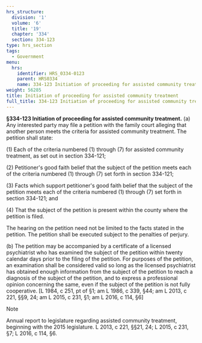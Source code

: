 ```yaml
---
hrs_structure:
  division: '1'
  volume: '6'
  title: '19'
  chapter: '334'
  section: 334-123
type: hrs_section
tags:
  - Government
menu:
  hrs:
    identifier: HRS_0334-0123
    parent: HRS0334
    name: 334-123 Initiation of proceeding for assisted community treatment
weight: 56285
title: Initiation of proceeding for assisted community treatment
full_title: 334-123 Initiation of proceeding for assisted community treatment
---
```

**§334-123 Initiation of proceeding for assisted community treatment.** (a) Any interested party may file a petition with the family court alleging that another person meets the criteria for assisted community treatment. The petition shall state:

(1) Each of the criteria numbered (1) through (7) for assisted community treatment, as set out in section 334-121;

(2) Petitioner's good faith belief that the subject of the petition meets each of the criteria numbered (1) through (7) set forth in section 334-121;

(3) Facts which support petitioner's good faith belief that the subject of the petition meets each of the criteria numbered (1) through (7) set forth in section 334-121; and

(4) That the subject of the petition is present within the county where the petition is filed.

The hearing on the petition need not be limited to the facts stated in the petition. The petition shall be executed subject to the penalties of perjury.

(b) The petition may be accompanied by a certificate of a licensed psychiatrist who has examined the subject of the petition within twenty calendar days prior to the filing of the petition. For purposes of the petition, an examination shall be considered valid so long as the licensed psychiatrist has obtained enough information from the subject of the petition to reach a diagnosis of the subject of the petition, and to express a professional opinion concerning the same, even if the subject of the petition is not fully cooperative. [L 1984, c 251, pt of §1; am L 1986, c 339, §44; am L 2013, c 221, §§9, 24; am L 2015, c 231, §1; am L 2016, c 114, §6]

Note

Annual report to legislature regarding assisted community treatment, beginning with the 2015 legislature. L 2013, c 221, §§21, 24; L 2015, c 231, §7; L 2016, c 114, §6.